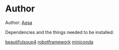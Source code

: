 #  Author

Author: [Aqsa](https://github.com/AlAqsaRetoW)


Dependencies and the things needed to be installed:


[beautifulsoup4](https://pypi.org/project/beautifulsoup4/)
[robotframework](https://docs.robotframework.org/docs/getting_started/ide)
[miniconda](https://docs.conda.io/en/latest/miniconda.html)
